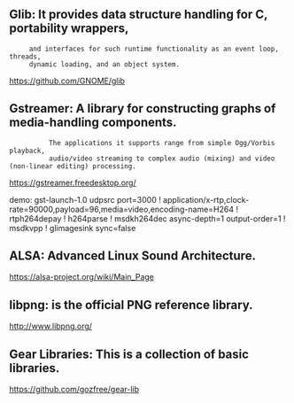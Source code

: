 

## Glib: It provides data structure handling for C, portability wrappers,
         and interfaces for such runtime functionality as an event loop, threads,
         dynamic loading, and an object system.


https://github.com/GNOME/glib


## Gstreamer: A library for constructing graphs of media-handling components.
              The applications it supports range from simple Ogg/Vorbis playback,
              audio/video streaming to complex audio (mixing) and video (non-linear editing) processing. 

https://gstreamer.freedesktop.org/

demo:
gst-launch-1.0 udpsrc port=3000 ! application/x-rtp,clock-rate=90000,payload=96,media=video,encoding-name=H264 ! rtph264depay ! h264parse ! msdkh264dec async-depth=1 output-order=1 ! msdkvpp ! glimagesink sync=false


## ALSA: Advanced Linux Sound Architecture.

https://alsa-project.org/wiki/Main_Page



## libpng: is the official PNG reference library.

http://www.libpng.org/


## Gear Libraries: This is a collection of basic libraries.

https://github.com/gozfree/gear-lib

